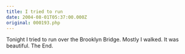 ```yaml
---
title: I tried to run
date: 2004-08-01T05:37:00.000Z
original: 000193.php
---
```


Tonight I tried to run over the Brooklyn Bridge. Mostly I walked. It was beautiful. The End.
